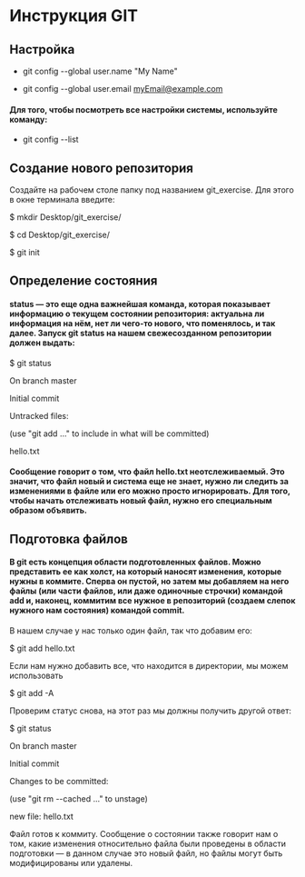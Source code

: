 # Инструкция GIT
## Настройка
* git config --global user.name "My Name"

* git config --global user.email myEmail@example.com
#### Для того, чтобы посмотреть все настройки системы, используйте команду:
* git config --list
## Создание нового репозитория
Создайте на рабочем столе папку под названием git_exercise. Для этого в окне терминала введите:

$ mkdir Desktop/git_exercise/

$ cd Desktop/git_exercise/

$ git init 
## Определение состояния
#### status — это еще одна важнейшая команда, которая показывает информацию о текущем состоянии репозитория: актуальна ли информация на нём, нет ли чего-то нового, что поменялось, и так далее. Запуск git status на нашем свежесозданном репозитории должен выдать:

$ git status

On branch master

Initial commit

Untracked files:

(use "git add ..." to include in what will be committed)

hello.txt

#### Сообщение говорит о том, что файл hello.txt неотслеживаемый. Это значит, что файл новый и система еще не знает, нужно ли следить за изменениями в файле или его можно просто игнорировать. Для того, чтобы начать отслеживать новый файл, нужно его специальным образом объявить.
## Подготовка файлов
#### В git есть концепция области подготовленных файлов. Можно представить ее как холст, на который наносят изменения, которые нужны в коммите. Сперва он пустой, но затем мы добавляем на него файлы (или части файлов, или даже одиночные строчки) командой add и, наконец, коммитим все нужное в репозиторий (создаем слепок нужного нам состояния) командой commit.
В нашем случае у нас только один файл, так что добавим его:

$ git add hello.txt

Если нам нужно добавить все, что находится в директории, мы можем использовать

$ git add -A

Проверим статус снова, на этот раз мы должны получить другой ответ:

$ git status

On branch master

Initial commit

Changes to be committed:

(use "git rm --cached ..." to unstage)

new file: hello.txt

Файл готов к коммиту. Сообщение о состоянии также говорит нам о том, какие изменения относительно файла были проведены в области подготовки — в данном случае это новый файл, но файлы могут быть модифицированы или удалены.
